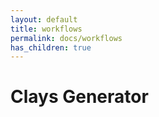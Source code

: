 ```yaml
---
layout: default
title: workflows
permalink: docs/workflows
has_children: true
---
```



# Clays Generator

